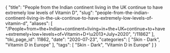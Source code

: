 {
    "title": "People from the Indian continent living in the UK continue to have extremely low levels of Vitamin D",
    "slug": "people-from-the-indian-continent-living-in-the-uk-continue-to-have-extremely-low-levels-of-vitamin-d",
    "aliases": [
        "/People+from+the+Indian+continent+living+in+the+UK+continue+to+have+extremely+low+levels+of+Vitamin+D+\u2013+July+2020",
        "/11862"
    ],
    "tiki_page_id": 11862,
    "date": "2020-07-23",
    "categories": [
        "Skin - Dark",
        "Vitamin D in Europe"
    ],
    "tags": [
        "Skin - Dark",
        "Vitamin D in Europe"
    ]
}